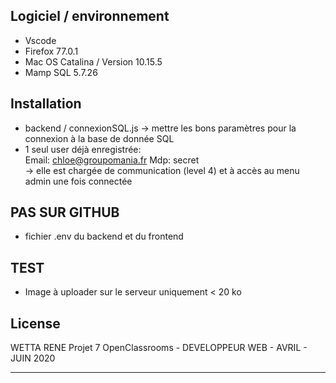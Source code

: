 ## Logiciel / environnement
- Vscode
- Firefox 77.0.1
- Mac OS Catalina / Version 10.15.5
- Mamp SQL 5.7.26


## Installation
- backend / connexionSQL.js -> mettre les bons paramètres pour la connexion à la base de donnée SQL
- 1 seul user déjà enregistrée:    
            Email: chloe@groupomania.fr   Mdp: secret       
            -> elle est chargée de communication (level 4) et à accès au menu admin une fois connectée

## PAS SUR GITHUB

- fichier .env du backend et du frontend

## TEST
- Image à uploader sur le serveur uniquement < 20 ko


## License
WETTA RENE
Projet 7 OpenClassrooms -  DEVELOPPEUR WEB - AVRIL - JUIN 2020
**************************************************************